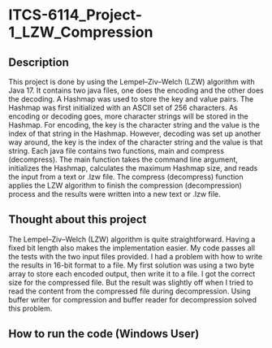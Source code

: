 # ITCS-6114_Project-1_LZW_Compression


## Description
This project is done by using the Lempel–Ziv–Welch (LZW) algorithm with Java 17. It contains two java files, one does the encoding and the other does the decoding. A Hashmap was used to store the key and value pairs. The Hashmap was first initialized with an ASCII set of 256 characters. As encoding or decoding goes, more character strings will be stored in the Hashmap. For encoding, the key is the character string and the value is the index of that string in the Hashmap. However, decoding was set up another way around, the key is the index of the character string and the value is that string. Each java file contains two functions, main and compress (decompress). The main function takes the command line argument, initializes the Hashmap, calculates the maximum Hashmap size, and reads the input from a text or .lzw file. The compress (decompress) function applies the LZW algorithm to finish the compression (decompression) process and the results were written into a new text or .lzw file.

## Thought about this project
The Lempel–Ziv–Welch (LZW) algorithm is quite straightforward. Having a fixed bit length also makes the implementation easier. My code passes all the tests with the two input files provided. I had a problem with how to write the results in 16-bit format to a file. My first solution was using a two byte array to store each encoded output, then write it to a file. I got the correct size for the compressed file. But the result was slightly off when I tried to read the content from the compressed file during decompression. Using buffer writer for compression and buffer reader for decompression solved this problem.

## How to run the code (Windows User)


```

```
